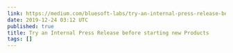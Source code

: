 ```yaml
---
link: https://medium.com/bluesoft-labs/try-an-internal-press-release-before-starting-new-products-867703682934
date: 2019-12-24 03:12 UTC
published: true
title: Try an Internal Press Release before starting new Products
tags: []
---
```




